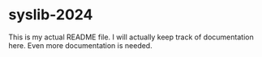 # syslib-2024
This is my actual README file. I will actually keep track of documentation here. Even more documentation is needed.
